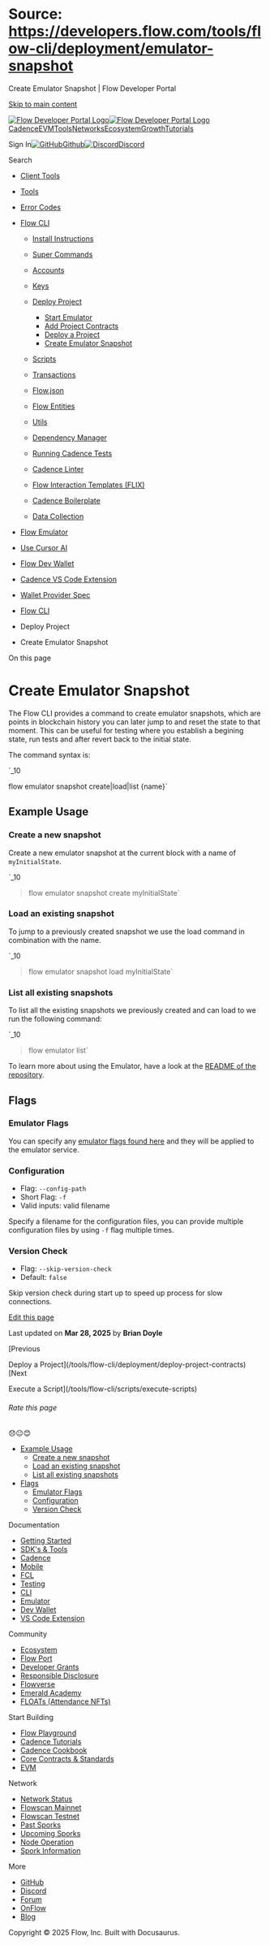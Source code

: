 # Source: https://developers.flow.com/tools/flow-cli/deployment/emulator-snapshot

Create Emulator Snapshot | Flow Developer Portal



[Skip to main content](#__docusaurus_skipToContent_fallback)

[![Flow Developer Portal Logo](/img/flow-docs-logo-dark.png)![Flow Developer Portal Logo](/img/flow-docs-logo-light.png)](/)[Cadence](/build/flow)[EVM](/evm/about)[Tools](/tools/clients)[Networks](/networks/flow-networks)[Ecosystem](/ecosystem)[Growth](/growth)[Tutorials](/tutorials)

Sign In[![GitHub]()Github](https://github.com/onflow)[![Discord]()Discord](https://discord.gg/flow)

Search

* [Client Tools](/tools/clients)
* [Tools](/tools)
* [Error Codes](/tools/error-codes)
* [Flow CLI](/tools/flow-cli)

  + [Install Instructions](/tools/flow-cli/install)
  + [Super Commands](/tools/flow-cli/super-commands)
  + [Accounts](/tools/flow-cli/accounts/get-accounts)
  + [Keys](/tools/flow-cli/keys/generate-keys)
  + [Deploy Project](/tools/flow-cli/deployment/start-emulator)

    - [Start Emulator](/tools/flow-cli/deployment/start-emulator)
    - [Add Project Contracts](/tools/flow-cli/deployment/project-contracts)
    - [Deploy a Project](/tools/flow-cli/deployment/deploy-project-contracts)
    - [Create Emulator Snapshot](/tools/flow-cli/deployment/emulator-snapshot)
  + [Scripts](/tools/flow-cli/scripts/execute-scripts)
  + [Transactions](/tools/flow-cli/transactions/send-transactions)
  + [Flow.json](/tools/flow-cli/flow.json/initialize-configuration)
  + [Flow Entities](/tools/flow-cli/get-flow-data/get-blocks)
  + [Utils](/tools/flow-cli/utils/signature-generate)
  + [Dependency Manager](/tools/flow-cli/dependency-manager)
  + [Running Cadence Tests](/tools/flow-cli/tests)
  + [Cadence Linter](/tools/flow-cli/lint)
  + [Flow Interaction Templates (FLIX)](/tools/flow-cli/flix)
  + [Cadence Boilerplate](/tools/flow-cli/boilerplate)
  + [Data Collection](/tools/flow-cli/data-collection)
* [Flow Emulator](/tools/emulator)
* [Use Cursor AI](/tools/cursor)
* [Flow Dev Wallet](/tools/flow-dev-wallet)
* [Cadence VS Code Extension](/tools/vscode-extension)
* [Wallet Provider Spec](/tools/wallet-provider-spec)

* [Flow CLI](/tools/flow-cli)
* Deploy Project
* Create Emulator Snapshot

On this page

# Create Emulator Snapshot

The Flow CLI provides a command to create emulator snapshots, which are points in blockchain
history you can later jump to and reset the state to that moment. This can be useful for testing where you
establish a begining state, run tests and after revert back to the initial state.

The command syntax is:

`_10

flow emulator snapshot create|load|list {name}`

## Example Usage[​](#example-usage "Direct link to Example Usage")

### Create a new snapshot[​](#create-a-new-snapshot "Direct link to Create a new snapshot")

Create a new emulator snapshot at the current block with a name of `myInitialState`.

`_10

> flow emulator snapshot create myInitialState`

### Load an existing snapshot[​](#load-an-existing-snapshot "Direct link to Load an existing snapshot")

To jump to a previously created snapshot we use the load command in combination with the name.

`_10

> flow emulator snapshot load myInitialState`

### List all existing snapshots[​](#list-all-existing-snapshots "Direct link to List all existing snapshots")

To list all the existing snapshots we previously created and can load to we run the following command:

`_10

> flow emulator list`

To learn more about using the Emulator, have a look at the [README of the repository](https://github.com/onflow/flow-emulator).

## Flags[​](#flags "Direct link to Flags")

### Emulator Flags[​](#emulator-flags "Direct link to Emulator Flags")

You can specify any [emulator flags found here](https://github.com/onflow/flow-emulator#configuration) and they will be applied to the emulator service.

### Configuration[​](#configuration "Direct link to Configuration")

* Flag: `--config-path`
* Short Flag: `-f`
* Valid inputs: valid filename

Specify a filename for the configuration files, you can provide multiple configuration
files by using `-f` flag multiple times.

### Version Check[​](#version-check "Direct link to Version Check")

* Flag: `--skip-version-check`
* Default: `false`

Skip version check during start up to speed up process for slow connections.

[Edit this page](https://github.com/onflow/docs/tree/main/docs/tools/flow-cli/deployment/emulator-snapshot.md)

Last updated on **Mar 28, 2025** by **Brian Doyle**

[Previous

Deploy a Project](/tools/flow-cli/deployment/deploy-project-contracts)[Next

Execute a Script](/tools/flow-cli/scripts/execute-scripts)

###### Rate this page

😞😐😊

* [Example Usage](#example-usage)
  + [Create a new snapshot](#create-a-new-snapshot)
  + [Load an existing snapshot](#load-an-existing-snapshot)
  + [List all existing snapshots](#list-all-existing-snapshots)
* [Flags](#flags)
  + [Emulator Flags](#emulator-flags)
  + [Configuration](#configuration)
  + [Version Check](#version-check)

Documentation

* [Getting Started](/build/getting-started/contract-interaction)
* [SDK's & Tools](/tools)
* [Cadence](https://cadence-lang.org/docs/)
* [Mobile](/build/guides/mobile/overview)
* [FCL](/tools/clients/fcl-js)
* [Testing](/build/smart-contracts/testing)
* [CLI](/tools/flow-cli)
* [Emulator](/tools/emulator)
* [Dev Wallet](https://github.com/onflow/fcl-dev-wallet)
* [VS Code Extension](/tools/vscode-extension)

Community

* [Ecosystem](/ecosystem)
* [Flow Port](https://port.onflow.org/)
* [Developer Grants](https://github.com/onflow/developer-grants)
* [Responsible Disclosure](https://flow.com/flow-responsible-disclosure)
* [Flowverse](https://www.flowverse.co/)
* [Emerald Academy](https://academy.ecdao.org/)
* [FLOATs (Attendance NFTs)](https://floats.city/)

Start Building

* [Flow Playground](https://play.flow.com/)
* [Cadence Tutorials](https://cadence-lang.org/docs/tutorial/first-steps)
* [Cadence Cookbook](https://open-cadence.onflow.org)
* [Core Contracts & Standards](/build/core-contracts)
* [EVM](/evm/about)

Network

* [Network Status](https://status.onflow.org/)
* [Flowscan Mainnet](https://flowdscan.io/)
* [Flowscan Testnet](https://testnet.flowscan.io/)
* [Past Sporks](/networks/node-ops/node-operation/past-sporks)
* [Upcoming Sporks](/networks/node-ops/node-operation/upcoming-sporks)
* [Node Operation](/networks/node-ops)
* [Spork Information](/networks/node-ops/node-operation/spork)

More

* [GitHub](https://github.com/onflow)
* [Discord](https://discord.gg/flow)
* [Forum](https://forum.onflow.org/)
* [OnFlow](https://onflow.org/)
* [Blog](https://flow.com/blog)

Copyright © 2025 Flow, Inc. Built with Docusaurus.